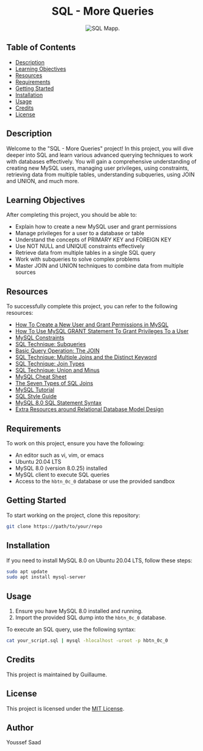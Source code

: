 <h1 align="center">SQL - More Queries</h1>
<p align="center">
  <img src="https://editor.analyticsvidhya.com/uploads/36882wired1.gif" alt="SQL Mapp.">
</p>

## Table of Contents

- [Description](#description)
- [Learning Objectives](#learning-objectives)
- [Resources](#resources)
- [Requirements](#requirements)
- [Getting Started](#getting-started)
- [Installation](#installation)
- [Usage](#usage)
- [Credits](#credits)
- [License](#license)

## Description

Welcome to the "SQL - More Queries" project! In this project, you will dive deeper into SQL and learn various advanced querying techniques to work with databases effectively. You will gain a comprehensive understanding of creating new MySQL users, managing user privileges, using constraints, retrieving data from multiple tables, understanding subqueries, using JOIN and UNION, and much more.

## Learning Objectives

After completing this project, you should be able to:

- Explain how to create a new MySQL user and grant permissions
- Manage privileges for a user to a database or table
- Understand the concepts of PRIMARY KEY and FOREIGN KEY
- Use NOT NULL and UNIQUE constraints effectively
- Retrieve data from multiple tables in a single SQL query
- Work with subqueries to solve complex problems
- Master JOIN and UNION techniques to combine data from multiple sources

## Resources

To successfully complete this project, you can refer to the following resources:

- [How To Create a New User and Grant Permissions in MySQL](https://path/to/mysql_new_user_grant_permissions)
- [How To Use MySQL GRANT Statement To Grant Privileges To a User](https://path/to/mysql_grant_statement)
- [MySQL Constraints](https://path/to/mysql_constraints)
- [SQL Technique: Subqueries](https://path/to/sql_subqueries)
- [Basic Query Operation: The JOIN](https://path/to/sql_basic_join)
- [SQL Technique: Multiple Joins and the Distinct Keyword](https://path/to/sql_multiple_joins)
- [SQL Technique: Join Types](https://path/to/sql_join_types)
- [SQL Technique: Union and Minus](https://path/to/sql_union_minus)
- [MySQL Cheat Sheet](https://path/to/mysql_cheat_sheet)
- [The Seven Types of SQL Joins](https://path/to/sql_seven_joins)
- [MySQL Tutorial](https://path/to/mysql_tutorial)
- [SQL Style Guide](https://path/to/sql_style_guide)
- [MySQL 8.0 SQL Statement Syntax](https://path/to/mysql_8.0_sql_syntax)
- [Extra Resources around Relational Database Model Design](https://path/to/extra_resources)

## Requirements

To work on this project, ensure you have the following:

- An editor such as vi, vim, or emacs
- Ubuntu 20.04 LTS
- MySQL 8.0 (version 8.0.25) installed
- MySQL client to execute SQL queries
- Access to the `hbtn_0c_0` database or use the provided sandbox

## Getting Started

To start working on the project, clone this repository:

```bash
git clone https://path/to/your/repo
```

## Installation

If you need to install MySQL 8.0 on Ubuntu 20.04 LTS, follow these steps:

```bash
sudo apt update
sudo apt install mysql-server
```

## Usage

1. Ensure you have MySQL 8.0 installed and running.
2. Import the provided SQL dump into the `hbtn_0c_0` database.

To execute an SQL query, use the following syntax:

```bash
cat your_script.sql | mysql -hlocalhost -uroot -p hbtn_0c_0
```

## Credits

This project is maintained by Guillaume.

## License

This project is licensed under the [MIT License](https://opensource.org/licenses/MIT).

## Author
Youssef Saad 
